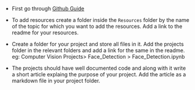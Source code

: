 * First go through [Github Guide](https://guides.github.com/activities/hello-world/) 

* To add resources create a folder inside the `Resources` folder by the name of the topic for which  you want to add the resources.
  Add a link to the readme for your resources.

* Create a folder for your project and store all files in it. 
  Add the projects folder in the relevant folders and add a link for the same in the readme.
  eg: Computer Vision Projects> Face_Detection > Face_Detection.ipynb

* The projects should have well documented code and along with it write a short article explaing the purpose of your project.
  Add the article as a markdown file in your project folder.
